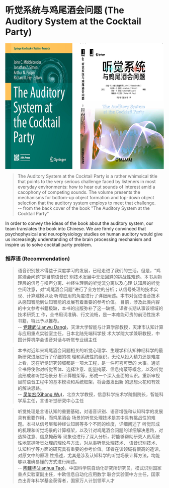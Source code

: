 # 听觉系统与鸡尾酒会问题 (The Auditory System at the Cocktail Party)

<img src="./assets/BookCover_The%20Auditory%20System%20at%20the%20Cocktail%20Party.png" height = "400" alt="BookCover" align=center />


> The Auditory System at the Cocktail Party is a rather whimsical title that points to the very serious challenge 
    faced by listeners in most everyday environments: how to hear out sounds of interest amid a cacophony of 
    competing sounds. The volume presents the mechanisms for bottom-up object formation and top-down object selection 
    that the auditory system employs to meet that challenge.  
     -- from the back cover of the book "The Auditory System at the Cocktail Party"


In order to convey the ideas of the book about the auditory system, our team translates the book into Chinese. We are
firmly convinced that psychophysical and neurophysiology studies on human auditory would give us increasingly 
understanding of the brain processing mechanism and inspire us to solve cocktail party problem.

### 推荐语 (Recommendation)
> 语音识别技术得益于深度学习的发展，已经走进了我们的生活。但是，“鸡尾酒会问题”是目前语音识
别技术发展中无法回避的挑战性难题。本书从物理层的信号与噪声分离、神经生理层的听觉流分离以及心理
认知层的听觉空间注意，对“鸡尾酒会问题”进行了全方位的分析；从信号处理的技术实现、计算建模以及
听障应用的角度进行了详细阐述。本书对促进语音技术从感知智能到认知智能的发展有着重要的参考价值。
目前，涉及此类内容的中文参考书籍极缺，本书的出版弥补了这一缺憾。译者长期从事该领域的技术研究工
作，全书用词准确、行文流畅，是一本难能可贵的前沿性技术书籍，特此予以推荐。  
-- [党建武(Jianwu Dang)](https://scholar.google.com/citations?user=Wk5ApskAAAAJ&hl=en&oi=ao)，天津大学智能与计算学部教授，天津市认知计算与应用重点实验室主任，日本北陆先端科学技
术大学院大学兼职教授，中国计算机学会语音对话与听觉专业组主任

> 本书对近年来鸡尾酒会问题相关的听觉心理学、生理学和认知神经科学的最新研究进展进行了仔细的梳
理和系统性的组织，无论从投入精力还是难度上看，这在听觉研究领域都是一项大工程，是一件可喜可贺的
大事。通览全书将使你对听觉客体、选择注意、能量掩蔽、信息掩蔽等概念，以及听觉流形成和听觉场景分
析计算框架等，形成一个深入全面的认识。重新审视目前语音工程中的基本模块和系统框架，将会激发出新
的思想火花和有效的解决思路。  
-- [吴玺宏(Xihong Wu)](https://scholar.google.com/citations?user=0ZSjU8QAAAAJ&hl=en&oi=ao)，北京大学教授，信息科学技术学院副院长，智能科学系主任，言语听觉研究中心主任

> 听觉处理是言语认知的重要基础，对语音识别、语音增强和认知科学的发展具有重要作用，而鸡尾酒会
场景的听觉处理技术是其中具有挑战性的难题。本书从信号层和神经认知层等多个不同的维度，详细阐述了
听觉形成的机理和听觉场景的计算框架，以及针对鸡尾酒会问题的详细解决思路，对选择注意、信息掩蔽等
现象也进行了深入分析，将能够帮助研究人员系统性地掌握听觉处理的理论与方法，对从事听觉处理技术、
语音识别技术、认知科学等方面的研究具有重要的参考价值。译者在该领域有很高的造诣，对原文中的原理
性描述，尤其是涉及认知科学的听觉场景计算方法，均能够以准确易懂的方式进行阐述。  
-- [陶建华(Jianhua Tao)](http://people.ucas.edu.cn/~taojianhua?language=en)，中国科学院自动化研究所研究员，模式识别国家重点实验室副主任，中欧信息自动化应用数学
联合实验室中方主任，国家杰出青年科学基金获得者，国家万人计划领军人才